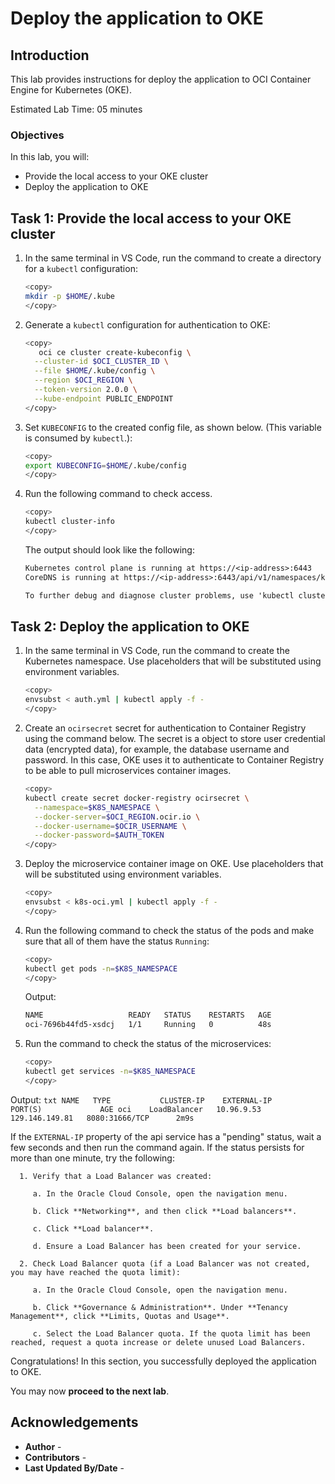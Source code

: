 # Deploy the application to OKE

## Introduction

This lab provides instructions for deploy the application to OCI Container Engine for Kubernetes (OKE).

Estimated Lab Time: 05 minutes

### Objectives

In this lab, you will:

* Provide the local access to your OKE cluster
* Deploy the application to OKE

## Task 1: Provide the local access to your OKE cluster

1. In the same terminal in VS Code, run the command to create a directory for a `kubectl` configuration:

	```bash
	<copy>
	mkdir -p $HOME/.kube
	</copy>
	```

2. Generate a `kubectl` configuration for authentication to OKE:

	```bash
	<copy>
	   oci ce cluster create-kubeconfig \
      --cluster-id $OCI_CLUSTER_ID \
      --file $HOME/.kube/config \
      --region $OCI_REGION \
      --token-version 2.0.0 \
      --kube-endpoint PUBLIC_ENDPOINT
	</copy>
	```

3. Set `KUBECONFIG` to the created config file, as shown below. (This variable is consumed by `kubectl`.):

	```bash
	<copy>
	export KUBECONFIG=$HOME/.kube/config
	</copy>
	```

4. Run the following command to check access.

	```bash
	<copy>
	kubectl cluster-info
	</copy>
	```

   The output should look like the following:

      ```txt
      Kubernetes control plane is running at https://<ip-address>:6443
      CoreDNS is running at https://<ip-address>:6443/api/v1/namespaces/kube-system/services/kube-dns:dns/proxy

      To further debug and diagnose cluster problems, use 'kubectl cluster-info dump'.
      ```

## Task 2:  Deploy the application to OKE

1. In the same terminal in VS Code, run the command to create the Kubernetes namespace. Use placeholders that will be substituted using environment variables.

	```bash
	<copy>
	envsubst < auth.yml | kubectl apply -f -
	</copy>
	```

2. Create an `ocirsecret` secret for authentication to Container Registry using the command below. The secret is a object to store user credential data (encrypted data), for example, the database username and password. In this case, OKE uses it to authenticate to Container Registry to be able to pull microservices container images.

	```bash
	<copy>
	kubectl create secret docker-registry ocirsecret \
      --namespace=$K8S_NAMESPACE \
      --docker-server=$OCI_REGION.ocir.io \
      --docker-username=$OCIR_USERNAME \
      --docker-password=$AUTH_TOKEN
	</copy>
	```

3. Deploy the microservice container image on OKE. Use placeholders that will be substituted using environment variables.

	```bash
	<copy>
	envsubst < k8s-oci.yml | kubectl apply -f -
	</copy>
	```

4. Run the following command to check the status of the pods and make sure that all of them have the status `Running`:

	```bash
	<copy>
	kubectl get pods -n=$K8S_NAMESPACE
	</copy>
	```

   Output:
      ```txt
      NAME                   READY   STATUS    RESTARTS   AGE
      oci-7696b44fd5-xsdcj   1/1     Running   0          48s
      ```

5.  Run the command to check the status of the microservices:

	```bash
	<copy>
	kubectl get services -n=$K8S_NAMESPACE
	</copy>
	```

   Output:
      ```txt
      NAME   TYPE           CLUSTER-IP    EXTERNAL-IP      PORT(S)             AGE
      oci    LoadBalancer   10.96.9.53    129.146.149.81   8080:31666/TCP      2m9s
      ```

   If the `EXTERNAL-IP` property of the api service has a "pending" status, wait a few seconds and then run the command again. If the <pending> status persists for more than one minute, try the following:

      1. Verify that a Load Balancer was created:

         a. In the Oracle Cloud Console, open the navigation menu.

         b. Click **Networking**, and then click **Load balancers**.

         c. Click **Load balancer**.

         d. Ensure a Load Balancer has been created for your service.

      2. Check Load Balancer quota (if a Load Balancer was not created, you may have reached the quota limit):

         a. In the Oracle Cloud Console, open the navigation menu.

         b. Click **Governance & Administration**. Under **Tenancy Management**, click **Limits, Quotas and Usage**.

         c. Select the Load Balancer quota. If the quota limit has been reached, request a quota increase or delete unused Load Balancers.

Congratulations! In this section, you successfully deployed the application to OKE.

You may now **proceed to the next lab**.

## Acknowledgements

* **Author** - [](var:author)
* **Contributors** - [](var:contributors)
* **Last Updated By/Date** - [](var:last_updated)
